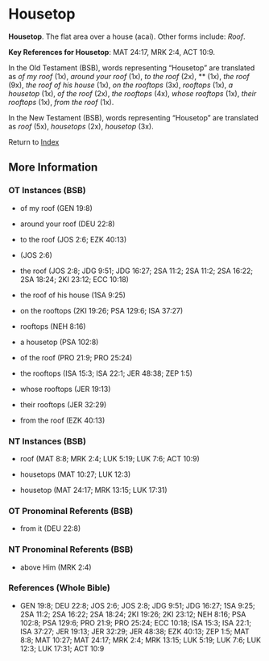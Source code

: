 # Housetop
**Housetop**. 
The flat area over a house (acai). 
Other forms include: 
*Roof*. 


**Key References for Housetop**: 
MAT 24:17, MRK 2:4, ACT 10:9. 


In the Old Testament (BSB), words representing “Housetop” are translated as 
*of my roof* (1x), *around your roof* (1x), *to the roof* (2x), ** (1x), *the roof* (9x), *the roof of his house* (1x), *on the rooftops* (3x), *rooftops* (1x), *a housetop* (1x), *of the roof* (2x), *the rooftops* (4x), *whose rooftops* (1x), *their rooftops* (1x), *from the roof* (1x). 


In the New Testament (BSB), words representing “Housetop” are translated as 
*roof* (5x), *housetops* (2x), *housetop* (3x). 


Return to [Index](00-Index.md)

## More Information

### OT Instances (BSB)

* of my roof (GEN 19:8)

* around your roof (DEU 22:8)

* to the roof (JOS 2:6; EZK 40:13)

*  (JOS 2:6)

* the roof (JOS 2:8; JDG 9:51; JDG 16:27; 2SA 11:2; 2SA 11:2; 2SA 16:22; 2SA 18:24; 2KI 23:12; ECC 10:18)

* the roof of his house (1SA 9:25)

* on the rooftops (2KI 19:26; PSA 129:6; ISA 37:27)

* rooftops (NEH 8:16)

* a housetop (PSA 102:8)

* of the roof (PRO 21:9; PRO 25:24)

* the rooftops (ISA 15:3; ISA 22:1; JER 48:38; ZEP 1:5)

* whose rooftops (JER 19:13)

* their rooftops (JER 32:29)

* from the roof (EZK 40:13)



### NT Instances (BSB)

* roof (MAT 8:8; MRK 2:4; LUK 5:19; LUK 7:6; ACT 10:9)

* housetops (MAT 10:27; LUK 12:3)

* housetop (MAT 24:17; MRK 13:15; LUK 17:31)



### OT Pronominal Referents (BSB)

* from it (DEU 22:8)



### NT Pronominal Referents (BSB)

* above Him (MRK 2:4)



### References (Whole Bible)

* GEN 19:8; DEU 22:8; JOS 2:6; JOS 2:8; JDG 9:51; JDG 16:27; 1SA 9:25; 2SA 11:2; 2SA 16:22; 2SA 18:24; 2KI 19:26; 2KI 23:12; NEH 8:16; PSA 102:8; PSA 129:6; PRO 21:9; PRO 25:24; ECC 10:18; ISA 15:3; ISA 22:1; ISA 37:27; JER 19:13; JER 32:29; JER 48:38; EZK 40:13; ZEP 1:5; MAT 8:8; MAT 10:27; MAT 24:17; MRK 2:4; MRK 13:15; LUK 5:19; LUK 7:6; LUK 12:3; LUK 17:31; ACT 10:9



